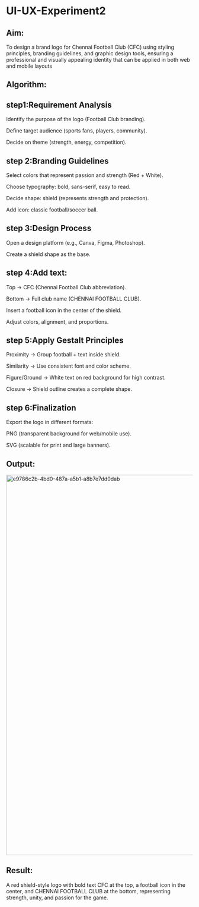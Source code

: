 # UI-UX-Experiment2

## Aim:
To design a brand logo for Chennai Football Club (CFC) using styling principles, branding guidelines, and graphic design tools, ensuring a professional and visually appealing identity that can be applied in both web and mobile layouts
## Algorithm:
## step1:Requirement Analysis

  Identify the purpose of the logo (Football Club branding).
  
  Define target audience (sports fans, players, community).
  
  Decide on theme (strength, energy, competition).

## step 2:Branding Guidelines

Select colors that represent passion and strength (Red + White).

Choose typography: bold, sans-serif, easy to read.

Decide shape: shield (represents strength and protection).

Add icon: classic football/soccer ball.

## step 3:Design Process

Open a design platform (e.g., Canva, Figma, Photoshop).

Create a shield shape as the base.

## step 4:Add text:

Top → CFC (Chennai Football Club abbreviation).

Bottom → Full club name (CHENNAI FOOTBALL CLUB).

Insert a football icon in the center of the shield.

Adjust colors, alignment, and proportions.

## step 5:Apply Gestalt Principles

Proximity → Group football + text inside shield.

Similarity → Use consistent font and color scheme.

Figure/Ground → White text on red background for high contrast.

Closure → Shield outline creates a complete shape.

## step 6:Finalization

Export the logo in different formats:

PNG (transparent background for web/mobile use).

SVG (scalable for print and large banners).
## Output:
<img width="1024" height="1024" alt="e9786c2b-4bd0-487a-a5b1-a8b7e7dd0dab" src="https://github.com/user-attachments/assets/70116eb6-cdb1-4c2e-ac10-e26844db1e56" />


## Result:
A red shield-style logo with bold text CFC at the top, a football icon in the center, and CHENNAI FOOTBALL CLUB at the bottom, representing strength, unity, and passion for the game.
